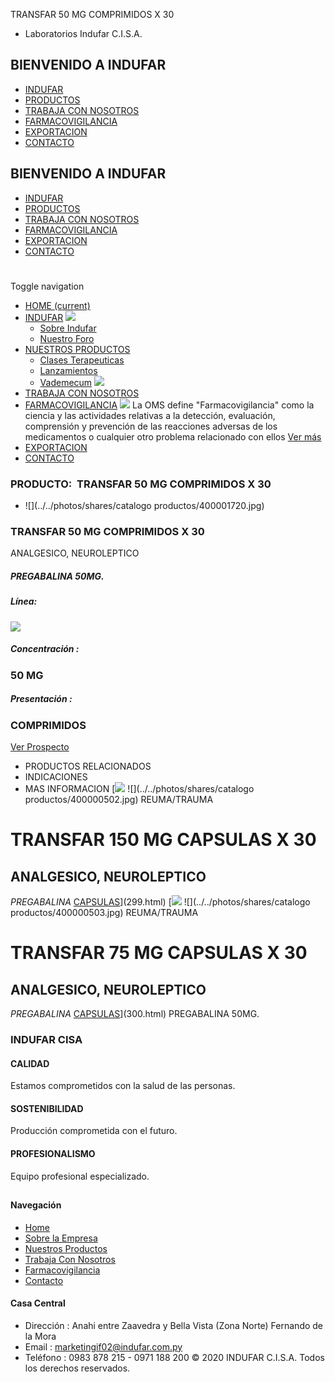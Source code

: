 TRANSFAR 50 MG COMPRIMIDOS X 30
- Laboratorios Indufar C.I.S.A.
## BIENVENIDO A INDUFAR
* [INDUFAR](3834890.html#)
* [PRODUCTOS](3834890.html#)
* [TRABAJA CON NOSOTROS](3834890.html#)
* [FARMACOVIGILANCIA](3834890.html#)
* [EXPORTACION](3834890.html#)
* [CONTACTO](3834890.html#)
## BIENVENIDO A INDUFAR
* [INDUFAR](../../index.html)
* [PRODUCTOS](../../productos.html)
* [TRABAJA CON NOSOTROS](../../trabaja_con_nosotros.html)
* [FARMACOVIGILANCIA](../../farmacovigilancia.html)
* [EXPORTACION](../../exportacion.html)
* [CONTACTO](../../contacto.html)
# 
Toggle navigation
* [HOME (current)](../../index.html)
* [INDUFAR](3834890.html#) 
  [![ ](../../photos/shares/Sistema/Menu/indufar_menul.jpg)](../../institucional.html)
  - [Sobre Indufar](../../institucional.html)
  - [Nuestro Foro](../../blog.html)
* [NUESTROS PRODUCTOS](3834890.html#) 
  - [Clases Terapeuticas](../clases_terapeuticas.html)
  - [Lanzamientos](../lanzamientos.html)
  - [Vademecum](../../productos.html)
  [![ ](../../photos/shares/Sistema/Menu/productos.png)](../../productos.html)
* [TRABAJA CON NOSOTROS](../../trabaja_con_nosotros.html)
* [FARMACOVIGILANCIA](3834890.html#) 
  [![ ](../../photos/shares/Sistema/Menu/TUBOS.png)](../../farmacovigilancia.html)
  La OMS define "Farmacovigilancia" como la ciencia y las actividades relativas a la detección, evaluación, comprensión y prevención de las reacciones adversas de los medicamentos o cualquier otro problema relacionado con ellos
  [Ver más](../../farmacovigilancia.html)
* [EXPORTACION](../../exportacion.html)
* [CONTACTO](../../contacto.html)
### PRODUCTO:  TRANSFAR 50 MG COMPRIMIDOS X 30
* ![](../../photos/shares/catalogo productos/400001720.jpg)
### **TRANSFAR 50 MG COMPRIMIDOS X 30**
ANALGESICO, NEUROLEPTICO
##### **PREGABALINA 50MG.**
##### **Línea:**
[![](../../photos/shares/Laboratorios/lab_medical.png)](../linea/2.html)
##### **Concentración :**
### 50 MG
##### **Presentación :**
### COMPRIMIDOS
[Ver Prospecto](../../files/shares/prospectos/400001720.pdf)
* PRODUCTOS RELACIONADOS
* INDICACIONES
* MAS INFORMACION
[![](../../photos/shares/Laboratorios/lab_medical.png)
![](../../photos/shares/catalogo productos/400000502.jpg)
REUMA/TRAUMA
# TRANSFAR 150 MG CAPSULAS X 30
## ANALGESICO, NEUROLEPTICO
*PREGABALINA*
[CAPSULAS](3834890.html#)](299.html)
[![](../../photos/shares/Laboratorios/lab_medical.png)
![](../../photos/shares/catalogo productos/400000503.jpg)
REUMA/TRAUMA
# TRANSFAR 75 MG CAPSULAS X 30
## ANALGESICO, NEUROLEPTICO
*PREGABALINA*
[CAPSULAS](3834890.html#)](300.html)
PREGABALINA 50MG.
### INDUFAR CISA
#### CALIDAD
Estamos comprometidos con la salud de las personas.
#### SOSTENIBILIDAD
Producción comprometida con el futuro.
#### PROFESIONALISMO
Equipo profesional especializado.
## 
#### Navegación
* [Home](../../index.html)
* [Sobre la Empresa](../../institucional.html)
* [Nuestros Productos](../../productos.html)
* [Trabaja Con Nosotros](../../trabaja_con_nosotros.html)
* [Farmacovigilancia](../../farmacovigilancia.html)
* [Contacto](../../contacto.html)
#### Casa Central
* Dirección : Anahi entre Zaavedra y Bella Vista (Zona Norte) Fernando de la Mora
* Email : [marketingif02@indufar.com.py](mailto:marketingif02@indufar.com.py)
* Teléfono : 0983 878 215 - 0971 188 200
© 2020 INDUFAR C.I.S.A. Todos los derechos reservados.